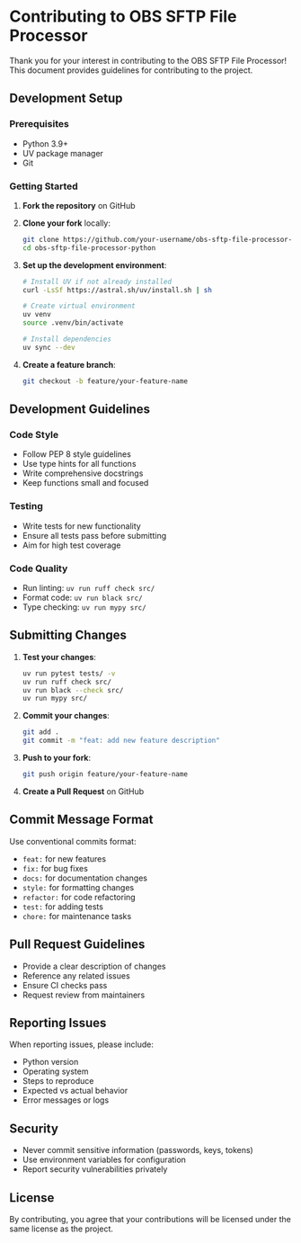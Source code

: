# Contributing to OBS SFTP File Processor

Thank you for your interest in contributing to the OBS SFTP File Processor! This document provides guidelines for contributing to the project.

## Development Setup

### Prerequisites
- Python 3.9+
- UV package manager
- Git

### Getting Started

1. **Fork the repository** on GitHub
2. **Clone your fork** locally:
   ```bash
   git clone https://github.com/your-username/obs-sftp-file-processor-python.git
   cd obs-sftp-file-processor-python
   ```

3. **Set up the development environment**:
   ```bash
   # Install UV if not already installed
   curl -LsSf https://astral.sh/uv/install.sh | sh
   
   # Create virtual environment
   uv venv
   source .venv/bin/activate
   
   # Install dependencies
   uv sync --dev
   ```

4. **Create a feature branch**:
   ```bash
   git checkout -b feature/your-feature-name
   ```

## Development Guidelines

### Code Style
- Follow PEP 8 style guidelines
- Use type hints for all functions
- Write comprehensive docstrings
- Keep functions small and focused

### Testing
- Write tests for new functionality
- Ensure all tests pass before submitting
- Aim for high test coverage

### Code Quality
- Run linting: `uv run ruff check src/`
- Format code: `uv run black src/`
- Type checking: `uv run mypy src/`

## Submitting Changes

1. **Test your changes**:
   ```bash
   uv run pytest tests/ -v
   uv run ruff check src/
   uv run black --check src/
   uv run mypy src/
   ```

2. **Commit your changes**:
   ```bash
   git add .
   git commit -m "feat: add new feature description"
   ```

3. **Push to your fork**:
   ```bash
   git push origin feature/your-feature-name
   ```

4. **Create a Pull Request** on GitHub

## Commit Message Format

Use conventional commits format:
- `feat:` for new features
- `fix:` for bug fixes
- `docs:` for documentation changes
- `style:` for formatting changes
- `refactor:` for code refactoring
- `test:` for adding tests
- `chore:` for maintenance tasks

## Pull Request Guidelines

- Provide a clear description of changes
- Reference any related issues
- Ensure CI checks pass
- Request review from maintainers

## Reporting Issues

When reporting issues, please include:
- Python version
- Operating system
- Steps to reproduce
- Expected vs actual behavior
- Error messages or logs

## Security

- Never commit sensitive information (passwords, keys, tokens)
- Use environment variables for configuration
- Report security vulnerabilities privately

## License

By contributing, you agree that your contributions will be licensed under the same license as the project.
